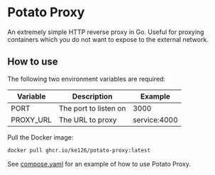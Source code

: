 # Potato Proxy

An extremely simple HTTP reverse proxy in Go. Useful for proxying containers which you do not want to expose to the external network.

## How to use

The following two environment variables are required:

| Variable  | Description           | Example      |
| --------- | --------------------- | ------------ |
| PORT      | The port to listen on | 3000         |
| PROXY_URL | The URL to proxy      | service:4000 |

Pull the Docker image:

```bash
docker pull ghcr.io/ke126/potato-proxy:latest
```

See [compose.yaml](./compose.yaml) for an example of how to use Potato Proxy.
